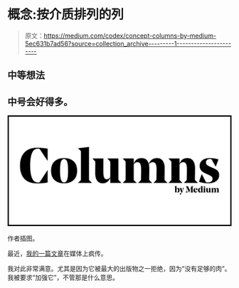# 概念:按介质排列的列

> 原文：<https://medium.com/codex/concept-columns-by-medium-5ec631b7ad56?source=collection_archive---------1----------------------->

## 中等想法

## 中号会好得多。

![](img/fdcb13f573edbb03f1df7cc4628b52e8.png)

作者插图。

最近，[我的一篇文章](/new-writers-welcome/this-is-what-you-should-do-immediately-after-hitting-publish-7c25dc118fcb)在媒体上疯传。

我对此非常满意。尤其是因为它被最大的出版物之一拒绝，因为“没有足够的肉”。我被要求“加强它”，不管那是什么意思。